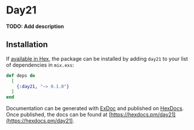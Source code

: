 # Day21

**TODO: Add description**

## Installation

If [available in Hex](https://hex.pm/docs/publish), the package can be installed
by adding `day21` to your list of dependencies in `mix.exs`:

```elixir
def deps do
  [
    {:day21, "~> 0.1.0"}
  ]
end
```

Documentation can be generated with [ExDoc](https://github.com/elixir-lang/ex_doc)
and published on [HexDocs](https://hexdocs.pm). Once published, the docs can
be found at [https://hexdocs.pm/day21](https://hexdocs.pm/day21).

